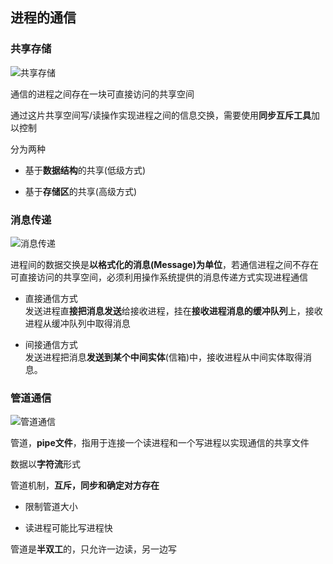 ## 进程的通信

### 共享存储

![共享存储](https://github.com/YC-L/Postgraduate-examination/blob/Operating-System/imgs/%E5%85%B1%E4%BA%AB%E5%AD%98%E5%82%A8.png "共享存储")

通信的进程之间存在一块可直接访问的共享空间

通过这片共享空间写/读操作实现进程之间的信息交换，需要使用**同步互斥工具**加以控制

分为两种

- 基于**数据结构**的共享(低级方式)

- 基于**存储区**的共享(高级方式)

### 消息传递

![消息传递](https://github.com/YC-L/Postgraduate-examination/blob/Operating-System/imgs/%E6%B6%88%E6%81%AF%E4%BC%A0%E9%80%92.png "消息传递")

进程间的数据交换是**以格式化的消息(Message)为单位**，若通信进程之间不存在可直接访问的共享空间，必须利用操作系统提供的消息传递方式实现进程通信

- 直接通信方式
</br>发送进程直**接把消息发送**给接收进程，挂在**接收进程消息的缓冲队列**上，接收进程从缓冲队列中取得消息

- 间接通信方式
</br>发送进程把消息**发送到某个中间实体**(信箱)中，接收进程从中间实体取得消息。

### 管道通信

![管道通信](https://github.com/YC-L/Postgraduate-examination/blob/Operating-System/imgs/%E7%AE%A1%E9%81%93%E9%80%9A%E4%BF%A1.png "管道通信")

管道，**pipe文件**，指用于连接一个读进程和一个写进程以实现通信的共享文件

数据以**字符流**形式

管道机制，**互斥，同步和确定对方存在**

- 限制管道大小

- 读进程可能比写进程快

管道是**半双工**的，只允许一边读，另一边写








